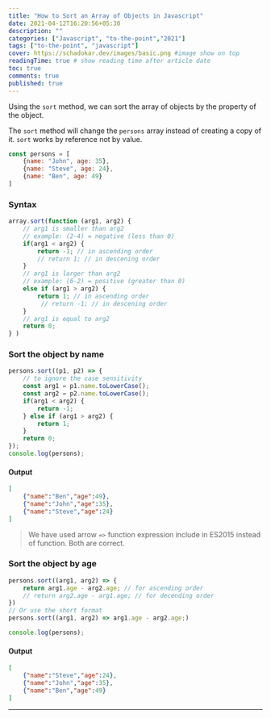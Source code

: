 ```yaml
---
title: "How to Sort an Array of Objects in Javascript"
date: 2021-04-12T16:20:56+05:30
description: ""
categories: ["Javascript", "to-the-point","2021"]
tags: ["to-the-point", "javascript"]
cover: https://schadokar.dev/images/basic.png #image show on top
readingTime: true # show reading time after article date
toc: true
comments: true
published: true
---
```


Using the `sort` method, we can sort the array of objects by the property of the object.

The `sort` method will change the `persons` array instead of creating a copy of it. `sort` works by reference not by value.

```js
const persons = [
    {name: "John", age: 35},
    {name: "Steve", age: 24},
    {name: "Ben", age: 49}
]
```

### Syntax

```js
array.sort(function (arg1, arg2) {
	// arg1 is smaller than arg2 
	// example: (2-4) = negative (less than 0)
	if(arg1 < arg2) {
		return -1; // in ascending order
        // return 1; // in descening order
	} 
	// arg1 is larger than arg2
	// example: (6-2) = positive (greater than 0)
	else if (arg1 > arg2) {
		return 1; // in ascending order
         // return -1; // in descening order
	} 
	// arg1 is equal to arg2
	return 0;
} )
```

### Sort the object by name

```js
persons.sort((p1, p2) => {
    // to ignore the case sensitivity
    const arg1 = p1.name.toLowerCase();
    const arg2 = p2.name.toLowerCase();
	if(arg1 < arg2) {
		return -1;
	} else if (arg1 > arg2) {
		return 1;
	}
	return 0;
});
console.log(persons);
```

#### Output

```json
[
    {"name":"Ben","age":49},
    {"name":"John","age":35},
    {"name":"Steve","age":24}
]
```

> We have used arrow `=>` function expression include in ES2015 instead of function. Both are correct.

### Sort the object by age

```js
persons.sort((arg1, arg2) => {
	return arg1.age - arg2.age; // for ascending order
	// return arg2.age - arg1.age; // for decending order
})
// Or use the short format
persons.sort((arg1, arg2) => arg1.age - arg2.age;)

console.log(persons);
```

#### Output

```json
[
    {"name":"Steve","age":24},
    {"name":"John","age":35},
    {"name":"Ben","age":49}
]
```

---

